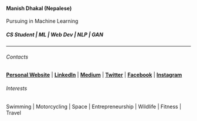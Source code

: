 #### Manish Dhakal (Nepalese)
Pursuing in Machine Learning
##### CS Student | ML | Web Dev | NLP | GAN
----
###### Contacts
[**Personal Website**](https://manishdhakal.github.io) | 
[**LinkedIn**](https://www.linkedin.com/in/manishdhakal521/) |  [**Medium**](https://medium.com/@manishdhakal) | [**Twitter**](https://twitter.com/mns_dkl)  | [**Facebook**](https://www.facebook.com/manish.dhakal2/) | [**Instagram**](https://www.instagram.com/the_manish.dhakal/)
###### Interests
Swimming | Motorcycling | Space | Entrepreneurship | Wildlife | Fitness | Travel
